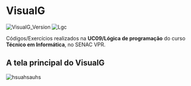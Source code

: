 # VisualG
![VisualG_Version](https://img.shields.io/badge/VisualG-3.0-blueviolet.svg)
![Lgc](https://img.shields.io/badge/L%C3%B3gica-de%20Programa%C3%A7%C3%A3o-9cf.svg)

Códigos/Exercícios realizados na **UC09/Lógica de programação** do curso **Técnico em Informática**, no SENAC VPR.

## A tela principal do VisualG
![hsuahsauhs](https://user-images.githubusercontent.com/52213139/60521598-ec605900-9cbd-11e9-93ed-9453aa211deb.jpg)


###
